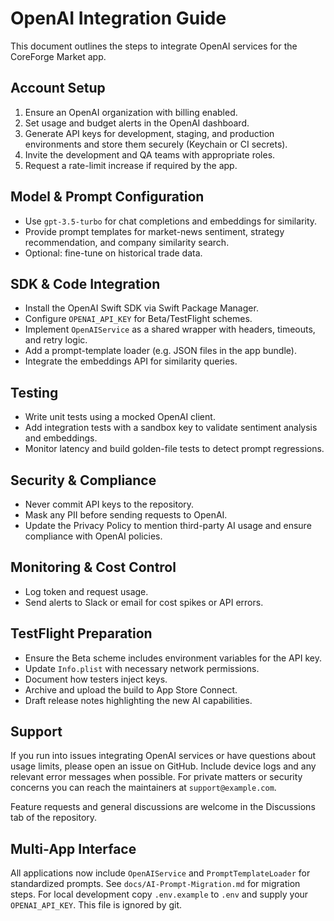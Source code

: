 # OpenAI Integration Guide

This document outlines the steps to integrate OpenAI services for the CoreForge Market app.

## Account Setup
1. Ensure an OpenAI organization with billing enabled.
2. Set usage and budget alerts in the OpenAI dashboard.
3. Generate API keys for development, staging, and production environments and store them securely (Keychain or CI secrets).
4. Invite the development and QA teams with appropriate roles.
5. Request a rate-limit increase if required by the app.

## Model & Prompt Configuration
- Use `gpt-3.5-turbo` for chat completions and embeddings for similarity.
- Provide prompt templates for market-news sentiment, strategy recommendation, and company similarity search.
- Optional: fine-tune on historical trade data.

## SDK & Code Integration
- Install the OpenAI Swift SDK via Swift Package Manager.
- Configure `OPENAI_API_KEY` for Beta/TestFlight schemes.
- Implement `OpenAIService` as a shared wrapper with headers, timeouts, and retry logic.
- Add a prompt-template loader (e.g. JSON files in the app bundle).
- Integrate the embeddings API for similarity queries.

## Testing
- Write unit tests using a mocked OpenAI client.
- Add integration tests with a sandbox key to validate sentiment analysis and embeddings.
- Monitor latency and build golden-file tests to detect prompt regressions.

## Security & Compliance
- Never commit API keys to the repository.
- Mask any PII before sending requests to OpenAI.
- Update the Privacy Policy to mention third-party AI usage and ensure compliance with OpenAI policies.

## Monitoring & Cost Control
- Log token and request usage.
- Send alerts to Slack or email for cost spikes or API errors.

## TestFlight Preparation
- Ensure the Beta scheme includes environment variables for the API key.
- Update `Info.plist` with necessary network permissions.
- Document how testers inject keys.
- Archive and upload the build to App Store Connect.
- Draft release notes highlighting the new AI capabilities.

## Support

If you run into issues integrating OpenAI services or have questions about
usage limits, please open an issue on GitHub. Include device logs and any
relevant error messages when possible. For private matters or security concerns
you can reach the maintainers at `support@example.com`.

Feature requests and general discussions are welcome in the Discussions tab of
the repository.

## Multi-App Interface
All applications now include `OpenAIService` and `PromptTemplateLoader` for standardized prompts. See `docs/AI-Prompt-Migration.md` for migration steps.
For local development copy `.env.example` to `.env` and supply your `OPENAI_API_KEY`. This file is ignored by git.
